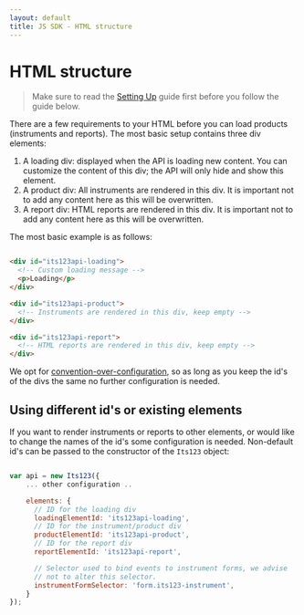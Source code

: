 ```yaml
---
layout: default
title: JS SDK - HTML structure
---
```


# HTML structure

> Make sure to read the [Setting Up](loading-product) guide first before you follow the guide below.

There are a few requirements to your HTML before you can load products (instruments and reports). The most basic setup contains three div elements:

1.  A loading div: displayed when the API is loading new content. You can customize the content
    of this div; the API will only hide and show this element.
2.  A product div: All instruments are rendered in this div. It is important not to add
    any content here as this will be overwritten.
3. A report div: HTML reports are rendered in this div. It is important not to add
    any content here as this will be overwritten.

The most basic example is as follows:

```html

<div id="its123api-loading">
  <!-- Custom loading message -->
  <p>Loading</p>
</div>

<div id="its123api-product">
  <!-- Instruments are rendered in this div, keep empty -->
</div>

<div id="its123api-report">
  <!-- HTML reports are rendered in this div, keep empty -->
</div>
```

We opt for [convention-over-configuration](https://en.wikipedia.org/wiki/Convention_over_configuration), so as long as you keep the id's of the divs the same no further configuration is needed.

## Using different id's or existing elements

If you want to render instruments or reports to other elements, or would like to change the names of the
id's some configuration is needed. Non-default id's can be passed to the constructor of the `Its123` object:

```js

var api = new Its123({
    ... other configuration ..

    elements: {
      // ID for the loading div
      loadingElementId: 'its123api-loading',
      // ID for the instrument/product div
      productElementId: 'its123api-product',
      // ID for the report div
      reportElementId: 'its123api-report',

      // Selector used to bind events to instrument forms, we advise
      // not to alter this selector.
      instrumentFormSelector: 'form.its123-instrument',
    }
});
```

